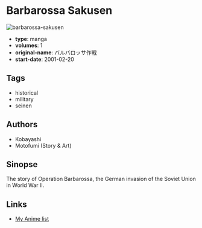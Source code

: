 # Barbarossa Sakusen

![barbarossa-sakusen](https://cdn.myanimelist.net/images/manga/5/132033.jpg)

-   **type**: manga
-   **volumes**: 1
-   **original-name**: バルバロッサ作戦
-   **start-date**: 2001-02-20

## Tags

-   historical
-   military
-   seinen

## Authors

-   Kobayashi
-   Motofumi (Story & Art)

## Sinopse

The story of Operation Barbarossa, the German invasion of the Soviet Union in World War II.

## Links

-   [My Anime list](https://myanimelist.net/manga/76201/Barbarossa_Sakusen)
